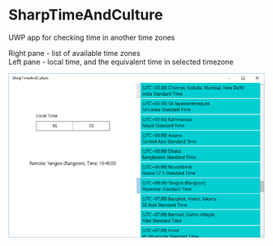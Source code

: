 # SharpTimeAndCulture
UWP app for checking time in another time zones

Right pane - list of available time zones  
Left pane - local time, and the equivalent time in selected timezone

![screen](screen.png)
